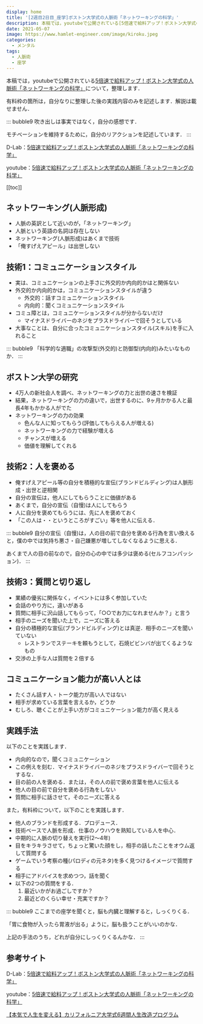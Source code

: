 ```yaml
---
display: home
title: '[2週目2日目_座学]ボストン大学式の人脈術「ネットワーキングの科学」'
description: 本稿では，youtubeで公開されている[5倍速で給料アップ！ボストン大学式の人脈術「ネットワーキングの科学」](https://www.youtube.com/watch?v=OSfqf3iZwk0)について，整理します．
date: 2021-05-07
image: https://www.hamlet-engineer.com/image/kiroku.jpeg
categories: 
  - メンタル
tags:
  - 人脈術
  - 座学
---
```


本稿では，youtubeで公開されている[5倍速で給料アップ！ボストン大学式の人脈術「ネットワーキングの科学」](https://www.youtube.com/watch?v=OSfqf3iZwk0)について，整理します．

<!-- more -->

有料枠の箇所は，自分なりに整理した後の実践内容のみを記述します．解説は載せません．

::: bubble9
吹き出しは事実ではなく，自分の感想です．

モチベーションを維持するために，自分のリアクションを記述しています．
:::

<!-- <span style="background-color: #ffff99;"></span> -->
<!-- <span style="color: #ff0000;"></span> -->

D-Lab：[5倍速で給料アップ！ボストン大学式の人脈術「ネットワーキングの科学」](https://daigovideolab.jp/play/1525476497)

youtube：[5倍速で給料アップ！ボストン大学式の人脈術「ネットワーキングの科学」](https://www.youtube.com/watch?v=OSfqf3iZwk0)




[[toc]]

## ネットワーキング(人脈形成)
- 人脈の英訳として近いのが，「ネットワーキング」
- 人脈という英語の名詞は存在しない
- ネットワーキング(人脈形成)はあくまで技術
- 「俺すげえアピール」は出世しない


## 技術1：コミュニケーションスタイル
- 実は、コミュニケーションの上手さに外交的か内向的かはと関係ない
- 外交的か内向的かは，コミュニケーションスタイルが違う
  - 外交的：話すコミュニケーションスタイル
  - 内向的：聞くコミュニケーションスタイル
- コミュ障とは，コミュニケーションスタイルが分からないだけ
  - マイナスドライバーのネジをプラスドライバーで回そうとしている
- 大事なことは、自分に合ったコミュニケーションスタイル(スキル)を手に入れること

::: bubble9
「科学的な適職」の攻撃型(外交的)と防御型(内向的)みたいなものか．
:::

## ボストン大学の研究
- 4万人の新社会人を調べ、ネットワーキングの力と出世の速さを検証
- 結果，ネットワーキングの力の違いで，出世するのに、9ヶ月かかる人と最長4年もかかる人がでた
- ネットワーキングの力の効果
  - 色んな人に知ってもらう(評価してもらえる人が増える)
  - ネットワーキングの力で経験が増える
  - チャンスが増える
  - 価値を理解してくれる


## 技術2：人を褒める
- 俺すげえアピール等の自分を積極的な宣伝(ブランドビルディング)は人脈形成・出世と逆相関
- 自分の宣伝は，他人にしてもらうことに価値がある
- あくまで，自分の宣伝（自慢)は人にしてもらう
- 人に自分を褒めてもらうには、先に人を褒めておく
- 「この人は・・というところがすごい」等を他人に伝える．

::: bubble9
自分の宣伝（自慢)は，人の目の前で自分を褒める行為を言い換えると，僕の中では気持ち悪さ・自己嫌悪が増してしなくなるように思える．

あくまで人の目の前なので，自分の心の中では多少は褒める(セルフコンパッション)．
:::

## 技術3：質問と切り返し
- 業績の優劣に関係なく，イベントには多く参加していた
- 会話のやり方に，違いがある
- 質問に相手に沢山話してもらって，「○○でお力になれませんか？」と言う
- 相手のニーズを聞いた上で，ニーズに答える
- 自分の積極的な宣伝(ブランドビルディング)とは真逆．相手のニーズを聞いていない
  - レストランでステーキを頼もうとして，石焼ビビンバが出てくるようなもの
- 交渉の上手な人は質問を２倍する


## コミュニケーション能力が高い人とは
- たくさん話す人・トーク能力が高い人ではない
- 相手が求めている言葉を言えるか，どうか
- むしろ、聴くことが上手い方がコミュニケーション能力が高く見える


## 実践手法
以下のことを実践します．
- 内向的なので，聞くコミュニケーション
- この例えを刻む．マイナスドライバーのネジをプラスドライバーで回そうとするな．
- 目の前の人を褒める．または，その人の前で褒め言葉を他人に伝える
- 他人の目の前で自分を褒める行為をしない
- 質問に相手に話させて，そのニーズに答える

また，有料枠について，以下のことを実践します．
- 他人のブランドを形成する．プロデュース．
- 技術ベースで人脈を形成．仕事のノウハウを熟知している人を中心．
- 中期的に人脈の切り替えを実行(2〜4年)
- 目をキラキラさせて，ちょっと驚いた顔をし，相手の話したことをオウム返して質問する
- ゲームでいう考察の種(パロディの元ネタ)を多く見つけるイメージで質問する
- 相手にアドバイスを求めつつ，話を聞く
- 以下の2つの質問をする．
  1. 最近いかがお過ごしですか？
  2. 最近どのくらい幸せ・充実ですか？
  

::: bubble9
ここまでの座学を聞くと，脳も内臓と理解すると，しっくりくる．

「胃に食物が入ったら胃液が出る」ように，脳も扱うことがいいのかな．

上記の手法のうち，どれが自分にしっくりくるんかな．
:::


## 参考サイト
D-Lab：[5倍速で給料アップ！ボストン大学式の人脈術「ネットワーキングの科学」](https://daigovideolab.jp/play/1525476497)

youtube：[5倍速で給料アップ！ボストン大学式の人脈術「ネットワーキングの科学」](https://www.youtube.com/watch?v=OSfqf3iZwk0)

[【本気で人生を変える】カリフォルニア大学式6週間人生改造プログラム](https://daigoblog.jp/pushing-thelimits/)

<ClientOnly>
  <CallInArticleAdsense />
</ClientOnly>
